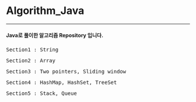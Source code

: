 # Algorithm_Java

--------------------------------
#### Java로 풀이한 알고리즘 Repository 입니다.
###
<pre>
Section1 : String
</pre>
<pre>
Section2 : Array
</pre>
<pre>
Section3 : Two pointers, Sliding window
</pre>
<pre>
Section4 : HashMap, HashSet, TreeSet
</pre>
<pre>
Section5 : Stack, Queue
</pre>